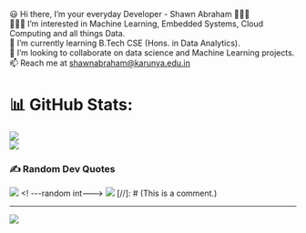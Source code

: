 <!-- ### Hi there 👋 -->

<!--
**URK20CS3026SHAWN/URK20CS3026SHAWN** is a ✨ _special_ ✨ repository because its `README.md` (this file) appears on your GitHub profile.

Here are some ideas to get you started:

- 🔭 I’m currently working on ...
- 🌱 I’m currently learning ...
- 👯 I’m looking to collaborate on ...
- 🤔 I’m looking for help with ...
- 💬 Ask me about ...
- 📫 How to reach me: ...
- 😄 Pronouns: ...
- ⚡ Fun fact: ...
-->

😃 Hi there, I’m your everyday Developer - Shawn Abraham 🙋🏻‍♂<br>
💁🏻‍♂️ I’m interested in Machine Learning, Embedded Systems, Cloud Computing and all things Data.<br>
🌱 I’m currently learning B.Tech CSE (Hons. in Data Analytics).<br>
🦾 I’m looking to collaborate on data science and Machine Learning projects.<br>
📫 Reach me at shawnabraham@karunya.edu.in <br>


# 📊 GitHub Stats:
![](https://github-readme-streak-stats.herokuapp.com/?user=URK20CS3026Shawn&theme=dark&hide_border=false)<br/>
![](https://github-readme-stats.vercel.app/api/top-langs/?username=URK20CS3026Shawn&theme=dark&hide_border=false&include_all_commits=false&count_private=false&layout=compact)

### ✍️ Random Dev Quotes
![](https://quotes-github-readme.vercel.app/api?type=horizontal&theme=randi) <! ---random int--->
![](https://quotes-github-readme.vercel.app/api?type=horizontal&theme=shawn) [//]: # (This is a comment.)  

---
[![](https://visitcount.itsvg.in/api?id=abylinjohnson&icon=1&color=0)](https://visitcount.itsvg.in)
